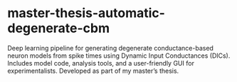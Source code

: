 # master-thesis-automatic-degenerate-cbm
Deep learning pipeline for generating degenerate conductance-based neuron models from spike times using Dynamic Input Conductances (DICs). Includes model code, analysis tools, and a user-friendly GUI for experimentalists. Developed as part of my master’s thesis.
